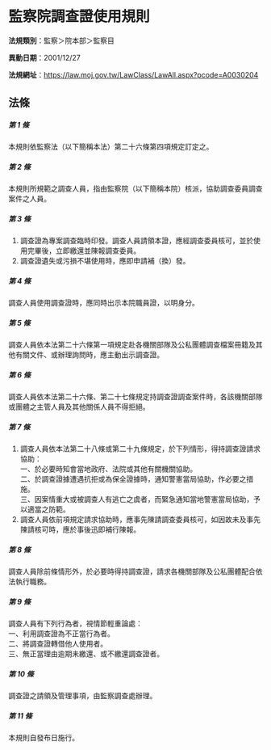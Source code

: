 # 監察院調查證使用規則

**法規類別**：監察＞院本部＞監察目

**異動日期**：2001/12/27  

**法規網址**：https://law.moj.gov.tw/LawClass/LawAll.aspx?pcode=A0030204





## 法條
##### 第 1 條
本規則依監察法（以下簡稱本法）第二十六條第四項規定訂定之。

##### 第 2 條
本規則所規範之調查人員，指由監察院（以下簡稱本院）核派，協助調查委員調查案件之人員。

##### 第 3 條
1. 調查證為專案調查臨時印發。調查人員請領本證，應經調查委員核可，並於使用完畢後，立即繳還並陳報調查委員。
1. 調查證遺失或污損不堪使用時，應即申請補（換）發。

##### 第 4 條
調查人員使用調查證時，應同時出示本院職員證，以明身分。

##### 第 5 條
調查人員依本法第二十六條第一項規定赴各機關部隊及公私團體調查檔案冊籍及其他有關文件、或辦理詢問時，應主動出示調查證。

##### 第 6 條
調查人員依本法第二十六條、第二十七條規定持調查證調查案件時，各該機關部隊或團體之主管人員及其他關係人員不得拒絕。

##### 第 7 條
1. 調查人員依本法第二十八條或第二十九條規定，於下列情形，得持調查證請求協助：  
一、於必要時知會當地政府、法院或其他有關機關協助。  
二、於調查證據遭遇抗拒或為保全證據時，通知警憲當局協助，作必要之措施。  
三、因案情重大或被調查人有逃亡之虞者，而緊急通知當地警憲當局協助，予以適當之防範。
1. 調查人員依前項規定請求協助時，應事先陳請調查委員核可，如因故未及事先陳請核可時，應於事後迅即補行陳報。

##### 第 8 條
調查人員除前條情形外，於必要時得持調查證，請求各機關部隊及公私團體配合依法執行職務。

##### 第 9 條
調查人員有下列行為者，視情節輕重論處：  
一、利用調查證為不正當行為者。  
二、將調查證轉借他人使用者。  
三、無正當理由逾期未繳還、或不繳還調查證者。  

##### 第 10 條
調查證之請領及管理事項，由監察調查處辦理。

##### 第 11 條
本規則自發布日施行。


